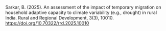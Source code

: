 Sarkar, B. (2025). An assessment of the impact of temporary migration on household adaptive capacity to climate
variability (e.g., drought) in rural India. Rural and Regional Development, 3(3), 10010.
https://doi.org/10.70322/rrd.2025.10010
